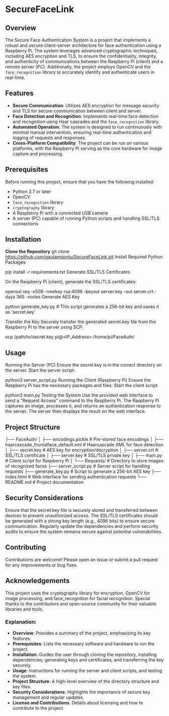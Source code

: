 # SecureFaceLink

## Overview

The Secure Face Authentication System is a project that implements a robust and secure client-server architecture for face authentication using a Raspberry Pi. The system leverages advanced cryptographic techniques, including AES encryption and TLS, to ensure the confidentiality, integrity, and authenticity of communications between the Raspberry Pi (client) and a remote server (PC). Additionally, the project employs OpenCV and the `face_recognition` library to accurately identify and authenticate users in real-time.

## Features

- **Secure Communication**: Utilizes AES encryption for message security and TLS for secure communication between client and server.
- **Face Detection and Recognition**: Implements real-time face detection and recognition using Haar cascades and the `face_recognition` library.
- **Automated Operation**: The system is designed to run continuously with minimal manual intervention, ensuring real-time authentication and logging of requests and responses.
- **Cross-Platform Compatibility**: The project can be run on various platforms, with the Raspberry Pi serving as the core hardware for image capture and processing.

## Prerequisites

Before running this project, ensure that you have the following installed:

- Python 3.7 or later
- OpenCV
- `face_recognition` library
- `cryptography` library
- A Raspberry Pi with a connected USB camera
- A server (PC) capable of running Python scripts and handling SSL/TLS connections

## Installation
**Clone the Repository**
   git clone https://github.com/gautamsontu/SecureFaceLink.git
Install Required Python Packages


pip install -r requirements.txt
Generate SSL/TLS Certificates

On the Raspberry Pi (client), generate the SSL/TLS certificates:

openssl req -x509 -newkey rsa:4096 -keyout server.key -out server.crt -days 365 -nodes
Generate AES Key

python generate_key.py  # This script generates a 256-bit key and saves it as 'secret.key'

Transfer the Key
Securely transfer the generated secret.key file from the Raspberry Pi to the server using SCP:


scp /path/to/secret.key pi@<IP_Address>:/home/pi/FaceAuth/

## Usage
Running the Server (PC)
Ensure the secret.key is in the correct directory on the server.
Start the server script:

python3 server_script.py
Running the Client (Raspberry Pi)
Ensure the Raspberry Pi has the necessary packages and files.
Start the client script:

python3 main.py
Testing the System
Use the provided web interface to send a "Request Access" command to the Raspberry Pi.
The Raspberry Pi captures an image, processes it, and returns an authentication response to the server.
The server then displays the result on the web interface.

## Project Structure

├── FaceAuth/
│   ├── encodings.pickle       # Pre-stored face encodings
│   ├── haarcascade_frontalface_default.xml  # Haarcascade XML for face detection
│   ├── secret.key             # AES key for encryption/decryption
│   ├── server.crt             # SSL/TLS certificate
│   ├── server.key             # SSL/TLS private key
│   ├── main.py                # Client script for Raspberry Pi
│   └── Requests/              # Directory to store images of recognized faces
├── server_script.py           # Server script for handling requests
├── generate_key.py            # Script to generate a 256-bit AES key
├── index.html                 # Web interface for sending authentication requests
└── README.md                  # Project documentation

## Security Considerations
Ensure that the secret.key file is securely stored and transferred between devices to prevent unauthorized access.
The SSL/TLS certificates should be generated with a strong key length (e.g., 4096 bits) to ensure secure communication.
Regularly update the dependencies and perform security audits to ensure the system remains secure against potential vulnerabilities.

## Contributing
Contributions are welcome! Please open an issue or submit a pull request for any improvements or bug fixes.

## Acknowledgements
This project uses the cryptography library for encryption, OpenCV for image processing, and face_recognition for facial recognition.
Special thanks to the contributors and open-source community for their valuable libraries and tools.


### Explanation:

- **Overview**: Provides a summary of the project, emphasizing its key features.
- **Prerequisites**: Lists the necessary software and hardware to run the project.
- **Installation**: Guides the user through cloning the repository, installing dependencies, generating keys and certificates, and transferring the key securely.
- **Usage**: Instructions for running the server and client scripts, and testing the system.
- **Project Structure**: A high-level overview of the directory structure and key files.
- **Security Considerations**: Highlights the importance of secure key management and regular updates.
- **License and Contributions**: Details about licensing and how to contribute to the project.
